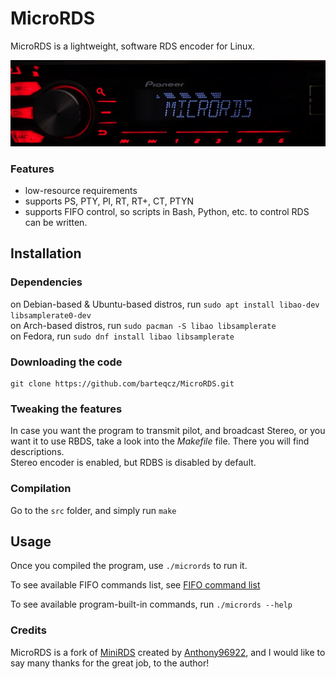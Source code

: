 # MicroRDS

MicroRDS is a lightweight, software RDS encoder for Linux.

![MicroRDS](/doc/MicroRDS.jpg)

### Features

- low-resource requirements
- supports PS, PTY, PI, RT, RT+, CT, PTYN
- supports FIFO control, so scripts in Bash, Python, etc. to control RDS can be written.

## Installation

### Dependencies
on Debian-based & Ubuntu-based distros, run `sudo apt install libao-dev libsamplerate0-dev` <br>
on Arch-based distros, run `sudo pacman -S libao libsamplerate` <br>
on Fedora, run `sudo dnf install libao libsamplerate` <br>

### Downloading the code

```
git clone https://github.com/barteqcz/MicroRDS.git
```
### Tweaking the features

In case you want the program to transmit pilot, and broadcast Stereo, or you want it to use RBDS, take a look into the *Makefile* file. There you will find descriptions.<br>
Stereo encoder is enabled, but RDBS is disabled by default.

### Compilation

Go to the `src` folder, and simply run `make`

## Usage

Once you compiled the program, use `./micrords` to run it. 

To see available FIFO commands list, see [FIFO command list](https://github.com/barteqcz/MicroRDS/blob/main/doc/fifo_command_list.md)

To see available program-built-in commands, run `./micrords --help`
### Credits

MicroRDS is a fork of [MiniRDS](https://github.com/Anthony96922/MiniRDS) created by [Anthony96922](https://github.com/Anthony96922), and I would like to say many thanks for the great job, to the author!
